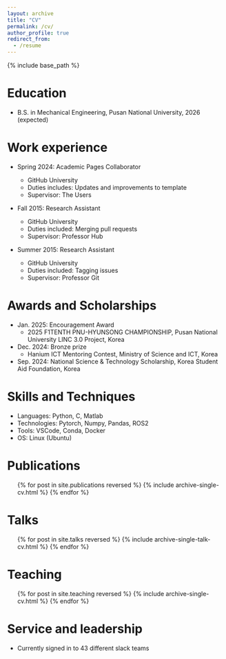 ```yaml
---
layout: archive
title: "CV"
permalink: /cv/
author_profile: true
redirect_from:
  - /resume
---
```


{% include base_path %}

Education
======
* B.S. in Mechanical Engineering, Pusan National University, 2026 (expected)

Work experience
======
* Spring 2024: Academic Pages Collaborator
  * GitHub University
  * Duties includes: Updates and improvements to template
  * Supervisor: The Users

* Fall 2015: Research Assistant
  * GitHub University
  * Duties included: Merging pull requests
  * Supervisor: Professor Hub

* Summer 2015: Research Assistant
  * GitHub University
  * Duties included: Tagging issues
  * Supervisor: Professor Git

Awards and Scholarships
======
* Jan. 2025: Encouragement Award
  * 2025 F1TENTH PNU-HYUNSONG CHAMPIONSHIP, Pusan National University LINC 3.0 Project, Korea
* Dec. 2024: Bronze prize
  * Hanium ICT Mentoring Contest, Ministry of Science and ICT, Korea
* Sep. 2024: National Science & Technology Scholarship, Korea Student Aid Foundation, Korea

Skills and Techniques
======
* Languages: Python, C, Matlab
* Technologies: Pytorch, Numpy, Pandas, ROS2
* Tools: VSCode, Conda, Docker
* OS: Linux (Ubuntu)

Publications
======
  <ul>{% for post in site.publications reversed %}
    {% include archive-single-cv.html %}
  {% endfor %}</ul>
  
Talks
======
  <ul>{% for post in site.talks reversed %}
    {% include archive-single-talk-cv.html  %}
  {% endfor %}</ul>
  
Teaching
======
  <ul>{% for post in site.teaching reversed %}
    {% include archive-single-cv.html %}
  {% endfor %}</ul>
  
Service and leadership
======
* Currently signed in to 43 different slack teams
